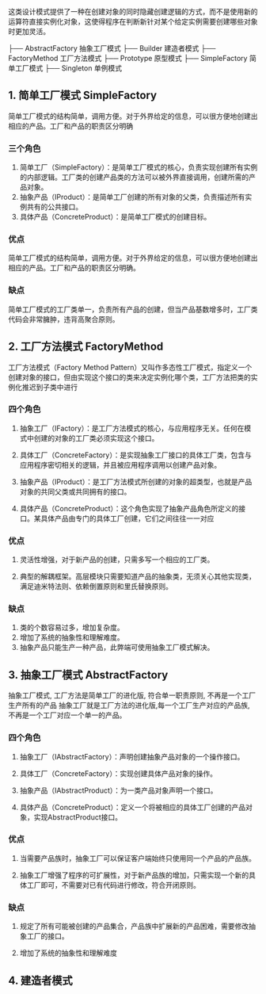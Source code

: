 这类设计模式提供了一种在创建对象的同时隐藏创建逻辑的方式，而不是使用新的运算符直接实例化对象，这使得程序在判断新针对某个给定实例需要创建哪些对象时更加灵活。

├── AbstractFactory 抽象工厂模式
├── Builder 建造者模式
├── FactoryMethod 工厂方法模式
├── Prototype 原型模式
├── SimpleFactory 简单工厂模式
├── Singleton 单例模式



## 1. 简单工厂模式 SimpleFactory

简单工厂模式的结构简单，调用方便。对于外界给定的信息，可以很方便地创建出相应的产品。工厂和产品的职责区分明确

### 三个角色

1. 简单工厂（SimpleFactory）：是简单工厂模式的核心，负责实现创建所有实例的内部逻辑。工厂类的创建产品类的方法可以被外界直接调用，创建所需的产品对象。 
2. 抽象产品（IProduct）：是简单工厂创建的所有对象的父类，负责描述所有实例共有的公共接口。
3. 具体产品（ConcreteProduct）：是简单工厂模式的创建目标。

### 优点

简单工厂模式的结构简单，调用方便。对于外界给定的信息，可以很方便地创建出相应的产品。工厂和产品的职责区分明确。

### 缺点

简单工厂模式的工厂类单一，负责所有产品的创建，但当产品基数增多时，工厂类代码会非常臃肿，违背高聚合原则。

## 2. 工厂方法模式 FactoryMethod

  工厂方法模式（Factory Method Pattern）又叫作多态性工厂模式，指定义一个创建对象的接口，但由实现这个接口的类来决定实例化哪个类，工厂方法把类的实例化推迟到子类中进行

### 四个角色

1. 抽象工厂（IFactory）：是工厂方法模式的核心，与应用程序无关。任何在模式中创建的对象的工厂类必须实现这个接口。
   
2. 具体工厂（ConcreteFactory）：是实现抽象工厂接口的具体工厂类，包含与应用程序密切相关的逻辑，并且被应用程序调用以创建产品对象。
   
3. 抽象产品（IProduct）：是工厂方法模式所创建的对象的超类型，也就是产品对象的共同父类或共同拥有的接口。
   
4. 具体产品（ConcreteProduct）：这个角色实现了抽象产品角色所定义的接口。某具体产品由专门的具体工厂创建，它们之间往往一一对应

### 优点

1. 灵活性增强，对于新产品的创建，只需多写一个相应的工厂类。

2. 典型的解耦框架。高层模块只需要知道产品的抽象类，无须关心其他实现类，满足迪米特法则、依赖倒置原则和里氏替换原则。

### 缺点

1. 类的个数容易过多，增加复杂度。
2. 增加了系统的抽象性和理解难度。
3. 抽象产品只能生产一种产品，此弊端可使用抽象工厂模式解决。


## 3. 抽象工厂模式 AbstractFactory
   抽象工厂模式, 工厂方法是简单工厂的进化版, 符合单一职责原则, 不再是一个工厂生产所有的产品
   抽象工厂就是工厂方法的进化版,每一个工厂生产对应的产品族, 不再是一个工厂对应一个单一的产品。

### 四个角色

1. 抽象工厂（IAbstractFactory）：声明创建抽象产品对象的一个操作接口。

2. 具体工厂（ConcreteFactory）：实现创建具体产品对象的操作。

3. 抽象产品（IAbstractProduct）：为一类产品对象声明一个接口。

4. 具体产品（ConcreteProduct）：定义一个将被相应的具体工厂创建的产品对象，实现AbstractProduct接口。

### 优点

1. 当需要产品族时，抽象工厂可以保证客户端始终只使用同一个产品的产品族。

2. 抽象工厂增强了程序的可扩展性，对于新产品族的增加，只需实现一个新的具体工厂即可，不需要对已有代码进行修改，符合开闭原则。

### 缺点

1. 规定了所有可能被创建的产品集合，产品族中扩展新的产品困难，需要修改抽象工厂的接口。

2. 增加了系统的抽象性和理解难度

## 4. 建造者模式

